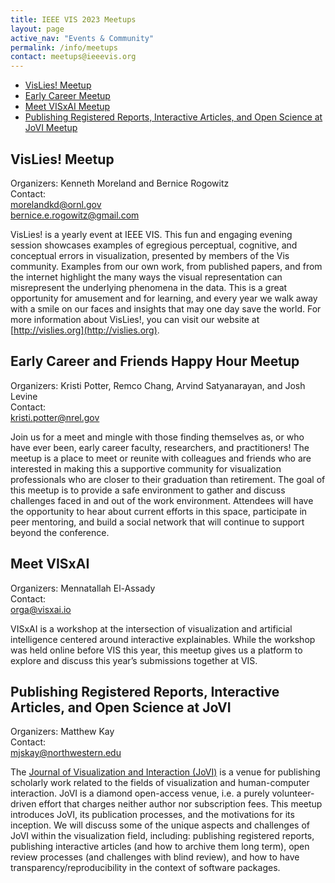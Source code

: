 ```yaml
---
title: IEEE VIS 2023 Meetups
layout: page
active_nav: "Events & Community"
permalink: /info/meetups
contact: meetups@ieeevis.org
---
```



* [VisLies! Meetup](#vis-lies) 
* [Early Career Meetup](#vis-earlycareer)
* [Meet VISxAI Meetup](#visxAI)
* [Publishing Registered Reports, Interactive Articles, and Open Science at JoVI Meetup](#JoVI)



## <a name="vis-lies"></a>VisLies! Meetup

<!-- Tuesday 18 October 2022<br>
12:30-14:00pm CDT<br>
Room: Oklahoma Station 1<br> -->
Organizers: Kenneth Moreland and Bernice Rogowitz <br>
Contact: <br>
morelandkd@ornl.gov <br>
bernice.e.rogowitz@gmail.com <br>

VisLies! is a yearly event at IEEE VIS. This fun and engaging evening session showcases examples of egregious perceptual, cognitive, and conceptual errors in visualization, presented by members of the Vis community. Examples from our own work, from published papers, and from the internet highlight the many ways the visual representation can misrepresent the underlying phenomena in the data. This is a great opportunity for amusement and for learning, and every year we walk away with a smile on our faces and insights that may one day save the world. For more information about VisLies!, you can visit our website at [http://vislies.org](http://vislies.org).


## <a name="vis-earlycareer"></a> Early Career and Friends Happy Hour Meetup

<!-- Tuesday 18 October 2022<br>
17:00-18:00pm CDT<br>
Room: Five Moons 7<br> -->
Organizers: Kristi Potter, Remco Chang, Arvind Satyanarayan, and Josh Levine<br>
Contact: <br>
kristi.potter@nrel.gov <br>


Join us for a meet and mingle with those finding themselves as, or who have ever been, early career faculty, researchers, and practitioners! The meetup is a place to meet or reunite with colleagues and friends who are interested in making this a supportive community for visualization professionals who are closer to their graduation than retirement.  The goal of this meetup is to provide a safe environment to gather and discuss challenges faced in and out of the work environment.  Attendees will have the opportunity to hear about current efforts in this space, participate in peer mentoring, and build a social network that will continue to support beyond the conference.

## <a name="visxAI"></a>Meet VISxAI

<!-- Tuesday 18 October 2022<br>
12:30-14:00pm CDT<br>
Room: Oklahoma Station 1<br> -->
Organizers: Mennatallah El-Assady <br>
Contact: <br>
orga@visxai.io <br>

VISxAI is a workshop at the intersection of visualization and artificial intelligence centered around interactive explainables. While the workshop was held online before VIS this year, this meetup gives us a platform to explore and discuss this year’s submissions together at VIS.


## <a name="JoVI"></a>Publishing Registered Reports, Interactive Articles, and Open Science at JoVI

<!-- Tuesday 18 October 2022<br>
12:30-14:00pm CDT<br>
Room: Oklahoma Station 1<br> -->
Organizers: Matthew Kay <br>
Contact: <br>
mjskay@northwestern.edu <br>

The [Journal of Visualization and Interaction (JoVI)](https://www.journalovi.org) is a venue for publishing scholarly work related to the fields of visualization and human-computer interaction. JoVI is a diamond open-access venue, i.e. a purely volunteer-driven effort that charges neither author nor subscription fees. This meetup introduces JoVI, its publication processes, and the motivations for its inception. We will discuss some of the unique aspects and challenges of JoVI within the visualization field, including: publishing registered reports, publishing interactive articles (and how to archive them long term), open review processes (and challenges with blind review), and how to have transparency/reproducibility in the context of software packages.


<!-- ## <a name="vis-diversity"></a> Diversity Scholar Meetup 

Wednesday 19 October 2022<br>
13:00-14:00pm CDT<br>
Room: Five Moons 6<br>
Organizers: Lace Padilla<br>
Contact: <br>
lace.m.k.padilla@gmail.com <br>


Meet and greet with current and former diversity scholar recipients.

## <a name="vis-drone"></a> Interactive Visualization for Analysis and Control of Drone Traffic Meetup 

Thursday 20 October 2022<br>
13:00-14:00pm CDT<br>
Room: Five Moons 6<br>
Organizers: Jimmy Johansson Westberg, Jonas Lundberg, and Karljohan Lundin Palmerius<br>
Contact: <br>
jimmy.johansson.westberg@liu.se <br>


There is a current race in both research and industry to develop drones that trust-
fully move around, orient themselves automatically, and provide services ranging from transport and maintenance to monitoring, remote presence and surveillance. Monitoring the behavior of drones requires real-time analysis of a large amount of high-dimensional temporal data.<br>

The purpose of this meetup is to discuss current practice and future challenges in real-time, multidimensional analysis of drones with the use of interactive visualization including areas such as: <br>

* Geospatial airspace visualization
* 3D geospatial interaction
* 3D path visualization and diagrams
* Drone/robot plan/state/parameter information visualization
* Linked views between 3D geospatial visualization and diagrams
* Combined visualization of real-time data with historical and projected data


## <a name="vis-doecgf"></a> DOE CGF / US National Labs Friends and Family Meetup 

Thursday 20 October 2022<br>
12:30-13:30pm CDT<br>
Room: Five Moons 7<br>
Organizers:  Kristi Potter and Ayan Biswas<br>
Contact: <br>
kristi.potter@nrel.gov <br>
ayan@lanl.gov  <br>


The DOE Computer Graphics forum is an annual event (since the mid 1970s) that serves as a venue for US government-sponsored computer graphics and visualization scientists, engineers and practitioners to share research and development activities and build community.  This event has been virtual the last 3 years and this meetup serves as the in-person social follow-up to this year’s virtual event, held in August. We invite those connected to or wanting to connect with the national labs to attend, including staff, faculty and students, industrial partners, and future collaborators! <br>

We will start with a quick introduction of attendees and reserve the remaining time for socializing and networking. This meetup should give the early career personnel a chance to get connected with the more senior members of the group. We feel this has been lacking in the previous few years, due to the global pandemic situation. <br> -->












